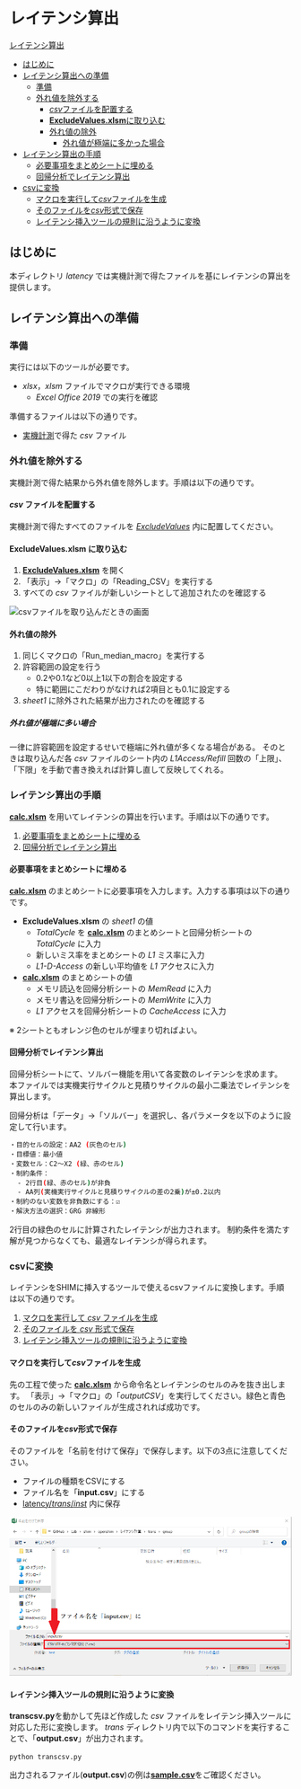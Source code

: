 # レイテンシ算出

[レイテンシ算出](#レイテンシ算出)
  - [はじめに](#はじめに)
  - [レイテンシ算出への準備](#レイテンシ算出への準備)
    - [準備](#準備)
    - [外れ値を除外する](#外れ値を除外する)
      - [*csv*ファイルを配置する](#csv-ファイルを配置する)
      - [**ExcludeValues.xlsm**に取り込む](#excludevaluesxlsm-に取り込む)
      - [外れ値の除外](#外れ値の除外)
        - [外れ値が極端に多かった場合](#外れ値が極端に多かった場合)
  - [レイテンシ算出の手順](#レイテンシ算出の手順) 
      - [必要事項をまとめシートに埋める](#必要事項をまとめシートに埋める)
      - [回帰分析でレイテンシ算出](#回帰分析でレイテンシ算出)
  - [csvに変換](#csvに変換)
      - [マクロを実行して*csv*ファイルを生成](#マクロを実行してcsvファイルを生成)
      - [そのファイルを*csv*形式で保存](#そのファイルをcsv形式で保存)
      - [レイテンシ挿入ツールの規則に沿うように変換](#レイテンシ挿入ツールの規則に沿うように変換)

## はじめに

本ディレクトリ *latency* では実機計測で得たファイルを基にレイテンシの算出を提供します。

## レイテンシ算出への準備
### 準備

実行には以下のツールが必要です。

+ *xlsx*，*xlsm* ファイルでマクロが実行できる環境
  + *Excel Office 2019* での実行を確認

準備するファイルは以下の通りです。

+ [実機計測](../実機計測)で得た *csv* ファイル

### 外れ値を除外する

実機計測で得た結果から外れ値を除外します。手順は以下の通りです。

#### *csv* ファイルを配置する

実機計測で得たすべてのファイルを [*ExcludeValues*](/ExcludeValues) 内に配置してください。

#### **ExcludeValues.xlsm** に取り込む

1. [**ExcludeValues.xlsm**](/ExcludeValues/ExcludeValues.xlsm) を開く
2. 「表示」→「マクロ」の「Reading_CSV」を実行する
3. すべての *csv* ファイルが新しいシートとして追加されたのを確認する

![csvファイルを取り込んだときの画面](../images/csv.bmp)

#### 外れ値の除外

1. 同じくマクロの「Run_median_macro」を実行する
2. 許容範囲の設定を行う
   + 0.2や0.1など0以上1以下の割合を設定する
   + 特に範囲にこだわりがなければ2項目とも0.1に設定する
3. *sheet1* に除外された結果が出力されたのを確認する

##### 外れ値が極端に多い場合

一律に許容範囲を設定するせいで極端に外れ値が多くなる場合がある。
そのときは取り込んだ各 *csv* ファイルのシート内の *L1Access/Refill* 回数の「上限」、「下限」を手動で書き換えれば計算し直して反映してくれる。

### レイテンシ算出の手順

[**calc.xlsm**](/calc.xlsm) を用いてレイテンシの算出を行います。手順は以下の通りです。

1. [必要事項をまとめシートに埋める](#必要事項をまとめシートに埋める)
2. [回帰分析でレイテンシ算出](#回帰分析でレイテンシ算出)

#### 必要事項をまとめシートに埋める

[**calc.xlsm**](/calc.xlsm) のまとめシートに必要事項を入力します。入力する事項は以下の通りです。

+ **ExcludeValues.xlsm** の *sheet1* の値
  + *TotalCycle* を [**calc.xlsm**](/calc.xlsm) のまとめシートと回帰分析シートの *TotalCycle* に入力
  + 新しいミス率をまとめシートの *L1* ミス率に入力
  + *L1-D-Access* の新しい平均値を *L1* アクセスに入力
+ [**calc.xlsm**](/calc.xlsm) のまとめシートの値
  + メモリ読込を回帰分析シートの *MemRead* に入力
  + メモリ書込を回帰分析シートの *MemWrite* に入力
  + *L1* アクセスを回帰分析シートの *CacheAccess* に入力

※ 2シートともオレンジ色のセルが埋まり切ればよい。

#### 回帰分析でレイテンシ算出

回帰分析シートにて、ソルバー機能を用いて各変数のレイテンシを求めます。
本ファイルでは実機実行サイクルと見積りサイクルの最小二乗法でレイテンシを算出します。

回帰分析は「データ」→「ソルバー」を選択し、各パラメータを以下のように設定して行います。

```bash
・目的セルの設定：AA2 (灰色のセル)
・目標値：最小値
・変数セル：C2～X2 (緑、赤のセル)
・制約条件：
  - 2行目(緑、赤のセル)が非負
  - AA列(実機実行サイクルと見積りサイクルの差の2乗)が±0.2以内
・制約のない変数を非負数にする：☑
・解決方法の選択：GRG 非線形
```

2行目の緑色のセルに計算されたレイテンシが出力されます。
制約条件を満たす解が見つからなくても、最適なレイテンシが得られます。

### csvに変換

レイテンシをSHIMに挿入するツールで使えるcsvファイルに変換します。手順は以下の通りです。

1. [マクロを実行して *csv* ファイルを生成](#マクロを実行してcsvファイルを生成)
2. [そのファイルを *csv* 形式で保存](#そのファイルをcsv形式で保存)
3. [レイテンシ挿入ツールの規則に沿うように変換](#レイテンシ挿入ツールの規則に沿うように変換)

#### マクロを実行して*csv*ファイルを生成

先の工程で使った [**calc.xlsm**](/calc.xlsm) から命令名とレイテンシのセルのみを抜き出します。
「表示」→「マクロ」の「*outputCSV*」を実行してください。緑色と青色のセルのみの新しいファイルが生成されれば成功です。

#### そのファイルを*csv*形式で保存

そのファイルを「名前を付けて保存」で保存します。以下の3点に注意してください。

+ ファイルの種類をCSVにする
+ ファイル名を「**input.csv**」にする
+ [latency/*trans*/*inst*](trans/inst) 内に保存

![csvファイルとして保存](../images/save.bmp)

#### レイテンシ挿入ツールの規則に沿うように変換

**transcsv.py**を動かして先ほど作成した *csv* ファイルをレイテンシ挿入ツールに対応した形に変換します。
*trans* ディレクトリ内で以下のコマンドを実行することで、「**output.csv**」が出力されます。

`python transcsv.py`

出力されるファイル(**output.csv**)の例は[**sample.csv**](./trans/sample.csv)をご確認ください。